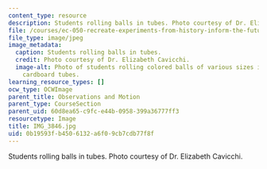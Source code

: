 ```yaml
---
content_type: resource
description: Students rolling balls in tubes. Photo courtesy of Dr. Elizabeth Cavicchi.
file: /courses/ec-050-recreate-experiments-from-history-inform-the-future-from-the-past-galileo-january-iap-2010/0b19593fb4506132a6f09cb7cdb77f8f_IMG_3846.jpg
file_type: image/jpeg
image_metadata:
  caption: Students rolling balls in tubes.
  credit: Photo courtesy of Dr. Elizabeth Cavicchi.
  image-alt: Photo of students rolling colored balls of various sizes in plastic and
    cardboard tubes.
learning_resource_types: []
ocw_type: OCWImage
parent_title: Observations and Motion
parent_type: CourseSection
parent_uid: 60d8ea65-c9fc-e44b-0958-399a36777ff3
resourcetype: Image
title: IMG_3846.jpg
uid: 0b19593f-b450-6132-a6f0-9cb7cdb77f8f
---
```

Students rolling balls in tubes. Photo courtesy of Dr. Elizabeth Cavicchi.

